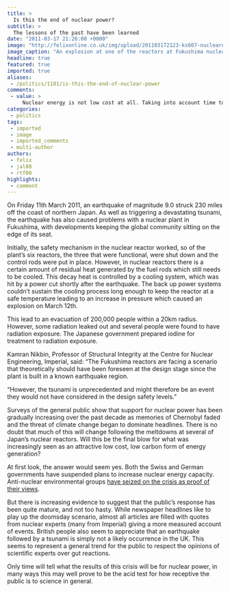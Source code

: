 ```yaml
---
title: >
  Is this the end of nuclear power?
subtitle: >
  The lessons of the past have been learned
date: "2011-03-17 21:26:00 +0000"
image: "http://felixonline.co.uk/img/upload/201103172123-ks607-nucleare.jpg"
image_caption: "An explosion at one of the reactors at Fukushima nuclear power plant"
headline: true
featured: true
imported: true
aliases:
 - /politics/1101/is-this-the-end-of-nuclear-power
comments:
 - value: >
     Nuclear energy is not low cost at all. Taking into account time to build new plants (10-20 years), costs for dealing with increasing radioactive waste, increasing price of nuclear fuel, and security problems it is <br>far wiser not to invest in new plants but in research <br>for alternative energy sources or alternative nuclear energy production cycles. Thorium seems to provide a much better scenario in terms of safety and nuclear waste amounts but, in my opinion, should be pursued only as alternative to research in renewable energy sources. The latter, when optimized and smartly "networked", will be by far the best option for a viable future.,Nuclear energy is not low cost at all. Taking into account time to build new plants (10-20 years), costs for dealing with increasing radioactive waste, increasing price of nuclear fuel, and security problems it is <br>far wiser not to invest in new plants but in research <br>for alternative energy sources or alternative nuclear energy production cycles. Thorium seems to pro
categories:
 - politics
tags:
 - imported
 - image
 - imported_comments
 - multi-author
authors:
 - felix
 - jal08
 - rtf08
highlights:
 - comment
---
```


On Friday 11th March 2011, an earthquake of magnitude 9.0 struck 230 miles off the coast of northern Japan. As well as triggering a devastating tsunami, the earthquake has also caused problems with a nuclear plant in Fukushima, with developments keeping the global community sitting on the edge of its seat.

Initially, the safety mechanism in the nuclear reactor worked, so of the plant’s six reactors, the three that were functional, were shut down and the control rods were put in place. However, in nuclear reactors there is a certain amount of residual heat generated by the fuel rods which still needs to be cooled. This decay heat is controlled by a cooling system, which was hit by a power cut shortly after the earthquake. The back up power systems couldn’t sustain the cooling process long enough to keep the reactor at a safe temperature leading to an increase in pressure which caused an explosion on March 12th.

This lead to an evacuation of 200,000 people within a 20km radius. However, some radiation leaked out and several people were found to have radiation exposure. The Japanese government prepared iodine for treatment to radiation exposure.

Kamran Nikbin, Professor of Structural Integrity at the Centre for Nuclear Engineering, Imperial, said: “The Fukushima reactors are facing a scenario that theoretically should have been foreseen at the design stage since the plant is built in a known earthquake region.

“However, the tsunami is unprecedented and might therefore be an event they would not have considered in the design safety levels.”

Surveys of the general public show that support for nuclear power has been gradually increasing over the past decade as memories of Chernobyl faded and the threat of climate change began to dominate headlines. There is no doubt that much of this will change following the meltdowns at several of Japan’s nuclear reactors. Will this be the final blow for what was increasingly seen as an attractive low cost, low carbon form of energy generation?

At first look, the answer would seem yes. Both the Swiss and German governments have suspended plans to increase nuclear energy capacity. Anti-nuclear environmental groups [have seized on the crisis as proof of their views](http://www.guardian.co.uk/commentisfree/2011/mar/14/japan-earthquake-nuclear-germany).

But there is increasing evidence to suggest that the public’s response has been quite mature, and not too hasty. While newspaper headlines like to play up the doomsday scenario, almost all articles are filled with quotes from nuclear experts (many from Imperial) giving a more measured account of events. British people also seem to appreciate that an earthquake followed by a tsunami is simply not a likely occurrence in the UK. This seems to represent a general trend for the public to respect the opinions of scientific experts over gut reactions.

Only time will tell what the results of this crisis will be for nuclear power, in many ways this may well prove to be the acid test for how receptive the public is to science in general.
